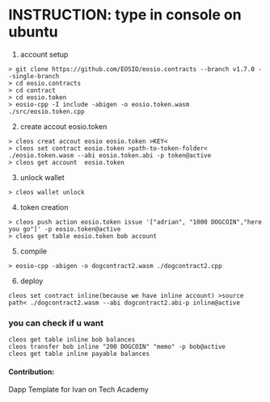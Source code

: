 # INSTRUCTION: type in console on ubuntu

  
1. account setup
```
> git clone https://github.com/EOSIO/eosio.contracts --branch v1.7.0 --single-branch
> cd eosio.contracts
> cd contract
> cd eosio.token
> eosio-cpp -I include -abigen -o eosio.token.wasm ./src/eosio.token.cpp
```

2. create accout eosio.token
```
> cleos creat accout eosio eosio.token >KEY<
> cleos set contract eosio.token >path-to-token-folder< ./eosio.token.wasm --abi eosio.token.abi -p token@active
> cleos get account  eosio.token
```

3. unlock wallet
```
> cleos wallet unlock
```
4. token creation
```
> cleos push action eosio.token issue '["adrian", "1000 DOGCOIN","here you go"]' -p eosio.token@active
> cleos get table eosio.token bob account
```
5. compile 
```
> eosio-cpp -abigen -o dogcontract2.wasm ./dogcontract2.cpp 
```
6. deploy
```
cleos set contract inline(because we have inline account) >source path< ./dogcontract2.wasm --abi dogcontract2.abi-p inline@active
```
### you can check if u want
```
cleos get table inline bob balances
cleos transfer bob inline "200 DOGCOIN" "memo" -p bob@active
cleos get table inline payable balances
```
 
#### Contribution:
Dapp Template for Ivan on Tech Academy
